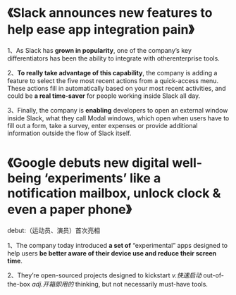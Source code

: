 # 《Slack announces new features to help ease app integration pain》
1、As Slack has **grown in popularity**, one of the company’s key differentiators has been the ability to integrate with otherenterprise 
tools. 

2、**To really take advantage of this capability**, the company is adding a feature to select the five most recent actions from a 
quick-access menu. These actions fill in automatically based on your most recent activities, and could be **a real time-saver** for people 
working inside Slack all day.

3、Finally, the company is **enabling** developers to open an external window inside Slack, what they call Modal windows, which open when 
users have to fill out a form, take a survey, enter expenses or provide additional information outside the flow of Slack itself.
# 《Google debuts new digital well-being ‘experiments’ like a notification mailbox, unlock clock & even a paper phone》   
debut:（运动员、演员）首次亮相

1、The company today introduced **a set of** “experimental” apps designed to help users **be better aware of their device use and reduce their screen time**.

2、They’re open-sourced projects designed to kickstart *v.快速启动* out-of-the-box *adj.开箱即用的* thinking, but not necessarily must-have tools.

